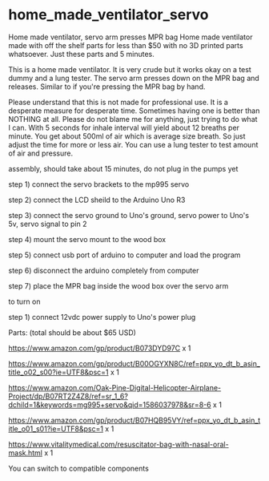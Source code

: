 # home_made_ventilator_servo
Home made ventilator, servo arm presses MPR bag
Home made ventilator made with off the shelf parts for less than $50 with no 3D printed parts whatsoever. Just these parts and 5 minutes.


This is a home made ventilator. It is very crude but it works okay on a test dummy and a lung tester.  The servo arm presses down on
the MPR bag and releases.  Similar to if you're pressing the MPR bag by hand.


Please understand that this is not made for professional use. It is a desperate measure for desperate time. Sometimes having one is better than NOTHING at all. Please do not blame me for anything, just trying to do what I can. With 5 seconds for inhale interval will
yield about 12 breaths per minute.  You get about 500ml of air which is average size breath. So just adjust the time for more or less air. You can use a lung tester to test amount of air and pressure.

assembly, should take about 15 minutes, do not plug in the pumps yet

step 1) connect the servo brackets to the mp995 servo

step 2) connect the LCD sheild to the Arduino Uno R3

step 3) connect the servo ground to Uno's ground, servo power to Uno's 5v, servo signal to pin 2

step 4) mount the servo mount to the wood box

step 5) connect usb port of arduino to computer and load the program

step 6) disconnect the arduino completely from computer

step 7) place  the MPR bag inside the wood box over the servo arm


to turn on 

step 1) connect 12vdc power supply to Uno's power plug

Parts: (total should be about $65 USD)

https://www.amazon.com/gp/product/B073DYD97C x 1

https://www.amazon.com/gp/product/B00OGYXN8C/ref=ppx_yo_dt_b_asin_title_o02_s00?ie=UTF8&psc=1 x 1

https://www.amazon.com/Oak-Pine-Digital-Helicopter-Airplane-Project/dp/B07RT2Z4Z8/ref=sr_1_6?dchild=1&keywords=mg995+servo&qid=1586037978&sr=8-6 x 1

https://www.amazon.com/gp/product/B07HQB95VY/ref=ppx_yo_dt_b_asin_title_o01_s01?ie=UTF8&psc=1 x 1

https://www.vitalitymedical.com/resuscitator-bag-with-nasal-oral-mask.html x 1


You can switch to compatible components

